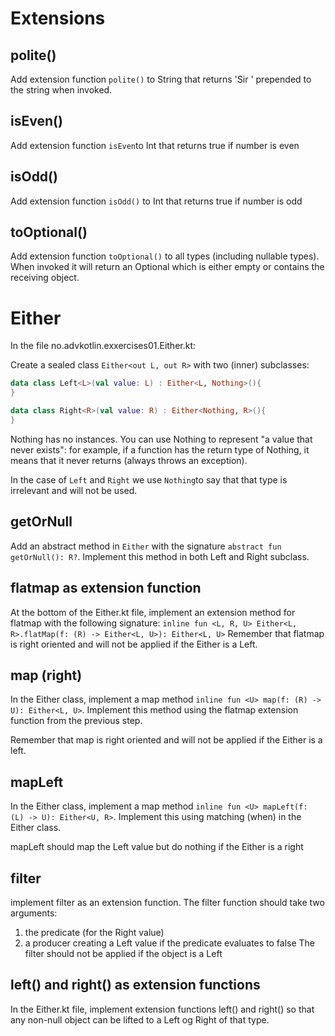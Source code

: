 # Extensions


## polite()
Add extension function `polite()` to String that returns 'Sir ' prepended to the string when invoked.

## isEven()
Add extension function `isEven`to Int that returns true if number is even

## isOdd()
Add extension function `isOdd()` to Int that returns true if number is odd

## toOptional()
Add extension function `toOptional()` to all types (including nullable types). When invoked it
will return an Optional<E> which is either empty or contains the receiving object.

# Either
In the file no.advkotlin.exxercises01.Either.kt:

Create a sealed class `Either<out L, out R>` with two (inner) subclasses: 

```kotlin
data class Left<L>(val value: L) : Either<L, Nothing>(){
}
```

```kotlin
data class Right<R>(val value: R) : Either<Nothing, R>(){
}
```

Nothing has no instances. You can use Nothing to represent "a value that never exists": 
for example, if a function has the return type of Nothing, it means that it never returns (always throws an exception). 

In the case of `Left` and `Right` we use `Nothing`to say that that type is irrelevant and will not be used. 

## getOrNull
Add an abstract method in `Either` with the signature `abstract fun getOrNull(): R?`.
Implement this method in both Left and Right subclass.

## flatmap as extension function
At the bottom of the Either.kt file, implement an extension method for flatmap
with the following signature:
```inline fun <L, R, U> Either<L, R>.flatMap(f: (R) -> Either<L, U>): Either<L, U>```
Remember that flatmap is right oriented and will not be applied if the Either is a Left.

## map (right)
In the Either class, implement a map method `inline fun <U> map(f: (R) -> U): Either<L, U>`.
Implement this method using the flatmap extension function from the previous step.

Remember that map is right oriented and will not be applied if the Either is a left.

## mapLeft
In the Either class, implement a map method `inline fun <U> mapLeft(f: (L) -> U): Either<U, R>`.
Implement this using matching (when) in the Either class.

mapLeft should map the Left value but do nothing if the Either is a right

## filter
implement filter as an extension function. The filter function should take two arguments:
 1. the predicate (for the Right value)
 2. a producer creating a Left value if the predicate evaluates to false
The filter should not be applied if the object is a Left

## left() and right() as extension functions
In the Either.kt file, implement extension functions left() and right() so that
any non-null object can be lifted to a Left og Right of that type.
